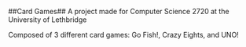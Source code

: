 ##Card Games##
A project made for Computer Science 2720 at the University of Lethbridge

Composed of 3 different card games: Go Fish!, Crazy Eights, and UNO!
